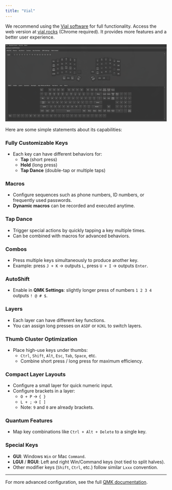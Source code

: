 ```yaml
---
title: "Vial"
---
```


We recommend using the [Vial software](https://get.vial.today/) for full functionality. Access the web version at [vial.rocks](https://vial.rocks) (Chrome required). It provides more features and a better user experience.

<p align="center">
  <img src="vial.jpg" alt="Vial Gui" width="800">
</p>

Here are some simple statements about its capabilities:

### Fully Customizable Keys

- Each key can have different behaviors for:
  - **Tap** (short press)
  - **Hold** (long press)
  - **Tap Dance** (double-tap or multiple taps)

### Macros

- Configure sequences such as phone numbers, ID numbers, or frequently used passwords.
- **Dynamic macros** can be recorded and executed anytime.

### Tap Dance

- Trigger special actions by quickly tapping a key multiple times.
- Can be combined with macros for advanced behaviors.

### Combos

- Press multiple keys simultaneously to produce another key.
- Example: press `J + K` → outputs `L`, press `U + I` → outputs `Enter`.

### AutoShift

- Enable in **QMK Settings**: slightly longer press of numbers `1 2 3 4` outputs `! @ # $`.

### Layers

- Each layer can have different key functions.
- You can assign long presses on `ASDF` or `HJKL` to switch layers.

### Thumb Cluster Optimization

- Place high-use keys under thumbs:
  - `Ctrl`, `Shift`, `Alt`, `Esc`, `Tab`, `Space`, etc.
  - Combine short press / long press for maximum efficiency.

### Compact Layer Layouts

- Configure a small layer for quick numeric input.
- Configure brackets in a layer:
  - `O + P` → `{ }`
  - `L + ;` → `[ ]`
  - Note: `9` and `0` are already brackets.

### Quantum Features

- Map key combinations like `Ctrl + Alt + Delete` to a single key.

### Special Keys

- **GUI**: Windows `Win` or Mac `Command`.
- **LGUI** / **RGUI**: Left and right Win/Command keys (not tied to split halves).
- Other modifier keys (`Shift`, `Ctrl`, etc.) follow similar `Lxxx` convention.

---

For more advanced configuration, see the full [QMK documentation](https://docs.qmk.fm/).

